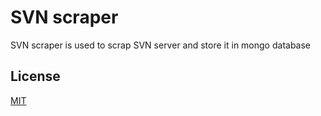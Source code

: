 # SVN scraper

SVN scraper is used to scrap SVN server and store it in mongo database

## License
[MIT](https://github.com/Themacprod/SvnScraper/blob/master/LICENSE.md)
